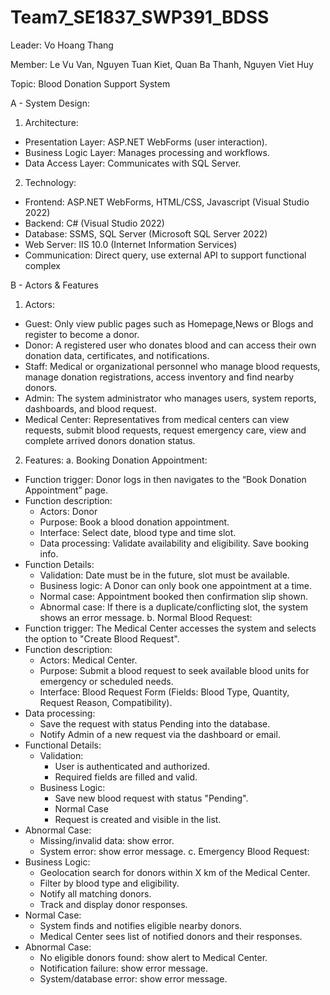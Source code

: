 ﻿# Team7_SE1837_SWP391_BDSS
 Leader: Vo Hoang Thang
 
 Member: Le Vu Van, Nguyen Tuan Kiet, Quan Ba Thanh, Nguyen Viet Huy
 
 Topic: Blood Donation Support System

A - System Design:
1. Architecture:
- Presentation Layer: ASP.NET WebForms (user interaction).
- Business Logic Layer: Manages processing and workflows.
- Data Access Layer: Communicates with SQL Server.
2. Technology:
- Frontend: ASP.NET WebForms, HTML/CSS, Javascript  (Visual Studio 2022)
- Backend: C# (Visual Studio 2022)
- Database: SSMS, SQL Server (Microsoft SQL Server 2022)
- Web Server: IIS 10.0 (Internet Information Services)
- Communication: Direct query, use external API to support functional complex

B - Actors & Features
1. Actors:
- Guest: Only view public pages such as Homepage,News or Blogs and register to become a donor.
- Donor: A registered user who donates blood and can access their own donation data, certificates, and notifications.
- Staff: Medical or organizational personnel who manage blood requests, manage donation registrations, access inventory and find nearby donors. 
- Admin: The system administrator who manages users, system reports, dashboards, and blood request.
- Medical Center: Representatives from medical centers can view requests, submit blood requests, request emergency care, view and complete arrived donors donation status.
2. Features:
  a. Booking Donation Appointment:
  - Function trigger: Donor logs in then navigates to the “Book Donation Appointment” page.
  - Function description:
    + Actors: Donor
    + Purpose: Book a blood donation appointment.
    + Interface: Select date, blood type and time slot.
    + Data processing: Validate availability and eligibility. Save booking info.
  - Function Details:
    + Validation: Date must be in the future, slot must be available.
    + Business logic: A Donor can only book one appointment at a time.
    + Normal case: Appointment booked then confirmation slip shown.
    + Abnormal case: If there is a duplicate/conflicting slot, the system shows an error message.
  b. Normal Blood Request:
  - Function trigger: The Medical Center accesses the system and selects the option to "Create Blood Request". 
  - Function description: 
    + Actors: Medical Center. 
    + Purpose: Submit a blood request to seek available blood units for emergency or scheduled needs. 
    + Interface: Blood Request Form (Fields: Blood Type, Quantity, Request Reason, Compatibility). 
  - Data processing: 
    + Save the request with status Pending into the database. 
    + Notify Admin of a new request via the dashboard or email. 
  - Functional Details:
    + Validation:
      * User is authenticated and authorized.
      * Required fields are filled and valid.
    + Business Logic:
      * Save new blood request with status "Pending".
      * Normal Case
      * Request is created and visible in the list.
  - Abnormal Case:
    + Missing/invalid data: show error.
    + System error: show error message.
  c. Emergency Blood Request:
  - Business Logic:
    + Geolocation search for donors within X km of the Medical Center.
    + Filter by blood type and eligibility.
    + Notify all matching donors.
    + Track and display donor responses.
  - Normal Case:
    + System finds and notifies eligible nearby donors.
    + Medical Center sees list of notified donors and their responses.
  - Abnormal Case:
    + No eligible donors found: show alert to Medical Center.
    + Notification failure: show error message.
    + System/database error: show error message.



